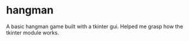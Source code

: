 # hangman
A basic hangman game built with a tkinter gui. Helped me grasp how the tkinter module works.
